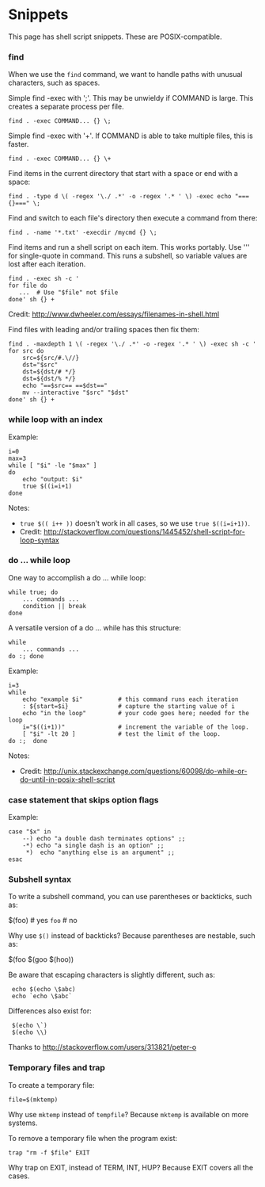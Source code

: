 # Snippets

This page has shell script snippets. These are POSIX-compatible.

### find

When we use the `find` command, we want to handle paths with unusual characters, such as spaces.

Simple find -exec with '\;'. This may be unwieldy if COMMAND is large. This creates a separate process per file.

    find . -exec COMMAND... {} \;

Simple find -exec with '\+'. If COMMAND is able to take multiple files, this is faster.

    find . -exec COMMAND... {} \+

Find items in the current directory that start with a space or end with a space:

    find . -type d \( -regex '\./ .*' -o -regex '.* ' \) -exec echo "==={}===" \;


Find and switch to each file's directory then execute a command from there:

    find . -name '*.txt' -execdir /mycmd {} \;

Find items and run a shell script on each item. This works portably.  Use '\'' for single-quote in command. This runs a subshell, so variable values are lost after each iteration.

    find . -exec sh -c '
    for file do
       ...  # Use "$file" not $file
    done' sh {} +

Credit: http://www.dwheeler.com/essays/filenames-in-shell.html

Find files with leading and/or trailing spaces then fix them:

    find . -maxdepth 1 \( -regex '\./ .*' -o -regex '.* ' \) -exec sh -c '
    for src do
        src=${src/#.\//}
        dst="$src"
        dst=${dst/# */}
        dst=${dst/% */}
        echo "==$src== ==$dst=="
        mv --interactive "$src" "$dst"
    done' sh {} +


### while loop with an index

Example:

    i=0
    max=3
    while [ "$i" -le "$max" ]
    do
        echo "output: $i"
        true $((i=i+1)
    done

Notes:

  * `true $(( i++ ))` doesn't work in all cases, so we use `true $((i=i+1))`.
  * Credit: http://stackoverflow.com/questions/1445452/shell-script-for-loop-syntax


### do ... while loop

One way to accomplish a do ... while loop:

    while true; do
        ... commands ...
        condition || break
    done

A versatile version of a do ... while has this structure:

    while
        ... commands ...
    do :; done

Example:

    i=3
    while
        echo "example $i"          # this command runs each iteration
        : ${start=$i}              # capture the starting value of i
        echo "in the loop"         # your code goes here; needed for the loop
        i="$((i+1))"               # increment the variable of the loop.
        [ "$i" -lt 20 ]            # test the limit of the loop.
    do :;  done

Notes:

  * Credit: http://unix.stackexchange.com/questions/60098/do-while-or-do-until-in-posix-shell-script


### case statement that skips option flags

Example:

    case "$x" in
        --) echo "a double dash terminates options" ;;
        -*) echo "a single dash is an option" ;;
         *)  echo "anything else is an argument" ;;
    esac


### Subshell syntax

To write a subshell command, you can use parentheses or backticks, such as:

   $(foo)  # yes
   `foo`   # no

Why use `$()` instead of backticks? Because parentheses are nestable, such as:

   $(foo $(goo $(hoo))

Be aware that escaping characters is slightly different, such as:

     echo $(echo \$abc)
     echo `echo \$abc`

Differences also exist for:

     $(echo \`)
     $(echo \\)

Thanks to http://stackoverflow.com/users/313821/peter-o


### Temporary files and trap

To create a temporary file:

    file=$(mktemp)

Why use `mktemp` instead of `tempfile`? Because `mktemp` is available on more systems.

To remove a temporary file when the program exist:

    trap "rm -f $file" EXIT

Why trap on EXIT, instead of TERM, INT, HUP? Because EXIT covers all the cases.
